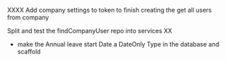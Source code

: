 XXXX Add company settings to token to finish creating the get all users from company 

Split and test the findCompanyUser repo into services XX

- make the Annual leave start Date a DateOnly Type in the database and scaffold